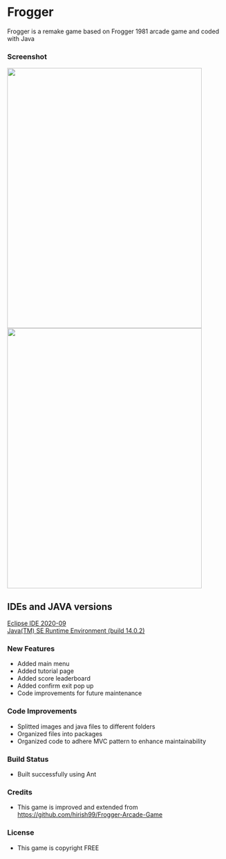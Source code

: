 # Frogger
Frogger is a remake game based on Frogger 1981 arcade game and coded with Java

### Screenshot
<img src="https://raw.githubusercontent.com/mat-yo/frogger/master/frogger/resources/misc/gamemenu.png" height="600px" width="450px">
<img src="https://raw.githubusercontent.com/mat-yo/frogger/master/frogger/resources/misc/game.png" height="600px" width="450px">

## IDEs and JAVA versions
[Eclipse IDE 2020-09](https://www.eclipse.org/downloads/)
<br />
[Java(TM) SE Runtime Environment (build 14.0.2)](https://www.oracle.com/java/technologies/javase/jdk14-archive-downloads.html)

### New Features
- Added main menu
- Added tutorial page
- Added score leaderboard
- Added confirm exit pop up
- Code improvements for future maintenance

### Code Improvements
- Splitted images and java files to different folders
- Organized files into packages
- Organized code to adhere MVC pattern to enhance maintainability

### Build Status
- Built successfully using Ant

### Credits
- This game is improved and extended from <https://github.com/hirish99/Frogger-Arcade-Game>

### License
- This game is copyright FREE